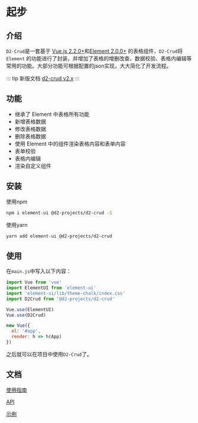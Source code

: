# 起步

## 介绍
`D2-Crud`是一套基于 [Vue.js 2.2.0+](https://cn.vuejs.org/)和[Element 2.0.0+](http://element-cn.eleme.io/#/zh-CN) 的表格组件，`D2-Crud`将 `Element` 的功能进行了封装，并增加了表格的增删改查、数据校验、表格内编辑等常用的功能。大部分功能可根据配置的json实现，大大简化了开发流程。

::: tip 新版文档
[d2-crud v2.x](/zh/doc/d2-crud-v2)
:::

## 功能
- 继承了 Element 中表格所有功能
- 新增表格数据
- 修改表格数据
- 删除表格数据
- 使用 Element 中的组件渲染表格内容和表单内容
- 表单校验
- 表格内编辑
- 渲染自定义组件

## 安装
使用npm
``` bash
npm i element-ui @d2-projects/d2-crud -S
```

使用yarn
``` bash
yarn add element-ui @d2-projects/d2-crud
```

## 使用
在`main.js`中写入以下内容：
``` js
import Vue from 'vue'
import ElementUI from 'element-ui'
import 'element-ui/lib/theme-chalk/index.css'
import D2Crud from '@d2-projects/d2-crud'

Vue.use(ElementUI)
Vue.use(D2Crud)

new Vue({
  el: '#app',
  render: h => h(App)
})
```

之后就可以在项目中使用`D2-Crud`了。

## 文档
[使用指南](./guide.md)

[API](./crud.md)

[示例](./example.md)
